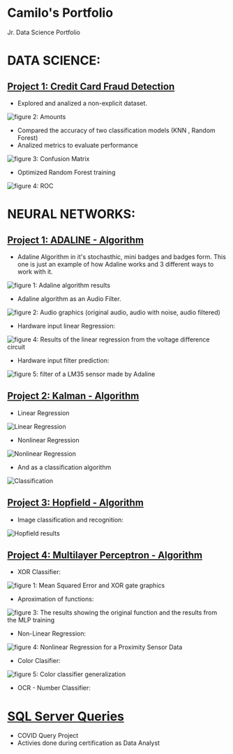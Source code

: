 # Camilo's Portfolio
Jr. Data Science Portfolio

# DATA SCIENCE:
## [Project 1: Credit Card Fraud Detection](https://github.com/Camiloalejan/CreditCardFraudDetection_DataScienceProject)

- Explored and analized a non-explicit dataset.

![_figure 2: Amounts_](https://github.com/Camiloalejan/CreditCardFraudDetection_DataScienceProject/blob/main/images/amounts.png)

- Compared the accuracy of two classification models (KNN , Random Forest)
- Analized metrics to evaluate performance

![_figure 3: Confusion Matrix_](https://github.com/Camiloalejan/CreditCardFraudDetection_DataScienceProject/blob/main/images/confusion%20matrix.png)

- Optimized Random Forest training

![_figure 4: ROC_](https://github.com/Camiloalejan/CreditCardFraudDetection_DataScienceProject/blob/main/images/ROC.png)


# NEURAL NETWORKS:
## [Project 1: ADALINE - Algorithm](https://github.com/Camiloalejan/ADALINE-Algorithm-and-Practical-Examples)
- Adaline Algorithm in it's stochasthic, mini badges and badges form. This one is just an example of how Adaline works and 3 different ways to work with it.

![_figure 1: Adaline algorithm results_](https://github.com/Camiloalejan/ADALINE-Algorithm-and-Practical-Examples/blob/main/images/Adaline_results.png)

- Adaline algorithm as an Audio Filter.

![_figure 2: Audio graphics (original audio, audio with noise, audio filtered)_](https://github.com/Camiloalejan/ADALINE-Algorithm-and-Practical-Examples/blob/main/images/Adaline_Audio_Filter_results.png)

- Hardware input linear Regression:

![_figure 4: Results of the linear regression from the voltage difference circuit_](https://github.com/Camiloalejan/ADALINE-Algorithm-and-Practical-Examples/blob/main/images/Adaline_DV_results.png)

- Hardware input filter prediction:

![_figure 5: filter of a LM35 sensor made by Adaline_](https://github.com/Camiloalejan/ADALINE-Algorithm-and-Practical-Examples/blob/main/images/Adaline_LM35_results.png)

## [Project 2: Kalman - Algorithm](https://github.com/Camiloalejan/Kalman-Algorithm)
- Linear Regression

![Linear Regression](https://github.com/Camiloalejan/Kalman-Algorithm/blob/main/images/regLin.png)

- Nonlinear Regression

![Nonlinear Regression](https://github.com/Camiloalejan/Kalman-Algorithm/blob/main/images/regNoLin.png)

- And as a classification algorithm

![Classification](https://github.com/Camiloalejan/Kalman-Algorithm/blob/main/images/clasi.png)

## [Project 3: Hopfield - Algorithm](https://github.com/Camiloalejan/Hopfield-Algorithm)
- Image classification and recognition:

![Hopfield results](https://github.com/Camiloalejan/Hopfield-Algorithm/blob/main/images/Hopfield_results.png)


## [Project 4: Multilayer Perceptron - Algorithm](https://github.com/Camiloalejan/Multilayer-Perceptron-Practical-Examples-)
- XOR Classifier:

![_figure 1: Mean Squared Error and XOR gate graphics_](https://github.com/Camiloalejan/Multilayer-Perceptron-Practical-Examples-/blob/main/images/MLP_XOR_results.png)

- Aproximation of functions:

![_figure 3: The results showing the original function and the results from the MLP training_](https://github.com/Camiloalejan/Multilayer-Perceptron-Practical-Examples-/blob/main/images/MLP_Aproximation_of_Functions_results.png)

- Non-Linear Regression:

![_figure 4: Nonlinear Regression for a Proximity Sensor Data_](https://github.com/Camiloalejan/Multilayer-Perceptron-Practical-Examples-/blob/main/images/MLP_Proximity_Sensor_NLR_results.png)

- Color Clasifier:

![_figure 5: Color classifier generalization_](https://github.com/Camiloalejan/Multilayer-Perceptron-Practical-Examples-/blob/main/images/MLP_Colors_Classifier_generalization.png)

- OCR - Number Classifier:

# [SQL Server Queries](https://github.com/Camiloalejan/SQL-Portfolio)
- COVID Query Project
- Activies done during certification as Data Analyst
